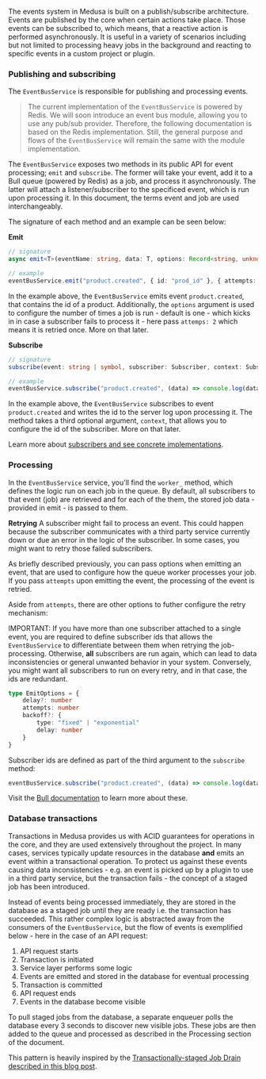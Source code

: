 The events system in Medusa is built on a publish/subscribe architecture. Events are published by the core when certain actions take place. Those events can be subscribed to, which means, that a reactive action is performed asynchronously. It is useful in a variety of scenarios including but not limited to processing heavy jobs in the background and reacting to specific events in a custom project or plugin. 

### Publishing and subscribing

The `EventBusService` is responsible for publishing and processing events.

> The current implementation of the `EventBusService` is powered by Redis. We will soon introduce an event bus module, allowing you to use any pub/sub provider. Therefore, the following documentation is based on the Redis implementation. Still, the general purpose and flows of the `EventBusService` will remain the same with the module implementation.

The `EventBusService` exposes two methods in its public API for event processing; `emit` and `subscribe`. The former will take your event, add it to a Bull queue (powered by Redis) as a job, and process it asynchronously. The latter will attach a listener/subscriber to the specificed event, which is run upon processing it. In this document, the terms event and job are used interchangeably.

The signature of each method and an example can be seen below:

**Emit**
```ts
// signature
async emit<T>(eventName: string, data: T, options: Record<string, unknown> & EmitOptions = { attempts: 1 }): Promise<StagedJob | void>

// example
eventBusService.emit("product.created", { id: "prod_id" }, { attempts: 2 })
```
In the example above, the `EventBusService` emits event `product.created`, that contains the id of a product. Additionally, the `options` argument is used to configure the number of times a job is run - default is one - which kicks in  in case a subscriber fails to process it - here pass `attemps: 2` which means it is retried once. More on that later.

**Subscribe**
```ts
// signature
subscribe(event: string | symbol, subscriber: Subscriber, context: SubscriberContext): this

// example
eventBusService.subscribe("product.created", (data) => console.log(data.id))
```
In the example above, the `EventBusService` subscribes to event `product.created` and writes the id to the server log upon processing it. The method takes a third optional argument, `context`, that allows you to configure the id of the subscriber. More on that later.

Learn more about [subscribers and see concrete implementations](https://docs.medusajs.com/advanced/backend/subscribers/create-subscriber). 

### Processing
In the `EventBusService` service, you'll find the `worker_` method, which defines the logic run on each job in the queue. By default, all subscribers to that event (job) are retrieved and for each of the them, the stored job data - provided in emit - is passed to them.

**Retrying**
A subscriber might fail to process an event. This could happen because the subscriber communicates with a third party service currently down or due an error in the logic of the subscriber. In some cases, you might want to retry those failed subscribers. 

As briefly described previously, you can pass options when emitting an event, that are used to configure how the queue worker processes your job. If you pass  `attempts` upon emitting the event, the processing of the event is retried. 

Aside from `attempts`, there are other options to futher configure the retry mechanism:

IMPORTANT: If you have more than one subscriber attached to a single event, you are required to define subscriber ids that allows the `EventBusService` to differentiate between them when retrying the job-processing. Otherwise, **all** subscribers are run again, which can lead to data inconsistencies or general unwanted behavior in your system. Conversely, you might want all subscribers to run on every retry, and in that case, the ids are redundant. 

```ts
type EmitOptions = {
	delay?: number
	attempts: number
	backoff?: {
		type: "fixed" | "exponential"
		delay: number
	}
}
```

Subscriber ids are defined as part of the third argument to the `subscribe` method:

```ts
eventBusService.subscribe("product.created", (data) => console.log(data), "my-unique-subscriber")
```

Visit the [Bull documentation](https://github.com/OptimalBits/bull/blob/develop/REFERENCE.md#queueadd) to learn more about these.

### Database transactions

Transactions in Medusa provides us with ACID guarantees for operations in the core, and they are used extensively throughout the project. In many cases, services typically update resources in the database **and** emits an event within a transactional operation. To protect us against these events causing data inconsistencies - e.g. an event is picked up by a plugin to use in a third party service, but the transaction fails - the concept of a staged job has been introduced. 

Instead of events being processed immediately, they are stored in the database as a staged job until they are ready i.e. the transaction has succeeded. This rather complex logic is abstracted away from the consumers of the `EventBusService`, but the flow of events is exemplified below - here in the case of an API request:

1. API request starts
2. Transaction is initiated
3. Service layer performs some logic
4. Events are emitted and stored in the database for eventual processing
5. Transaction is committed
6. API request ends
7. Events in the database become visible

To pull staged jobs from the database, a separate enqueuer polls the database every 3 seconds to discover new visible jobs. These jobs are then added to the queue and processed as described in the Processing section of the document. 

This pattern is heavily inspired by the [Transactionally-staged Job Drain described in this blog post](https://brandur.org/job-drain). 



